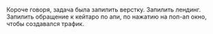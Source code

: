 Короче говоря, задача была запилить верстку. Запилить лендинг. Запилить обращение к кейтаро по апи, по нажатию на поп-ап окно, чтобы создавался трафик. 
